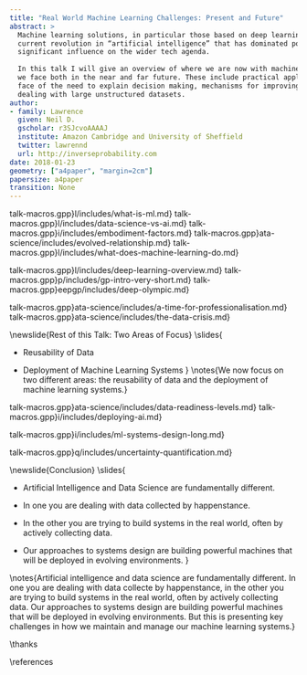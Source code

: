 ```yaml
---
title: "Real World Machine Learning Challenges: Present and Future"
abstract: >
  Machine learning solutions, in particular those based on deep learning methods, form an underpinning of the 
  current revolution in “artificial intelligence” that has dominated popular press headlines and is having a 
  significant influence on the wider tech agenda.
  
  In this talk I will give an overview of where we are now with machine learning solutions, and what challenges 
  we face both in the near and far future. These include practical application of existing algorithms in the 
  face of the need to explain decision making, mechanisms for improving the quality and availability of data, 
  dealing with large unstructured datasets.
author:
- family: Lawrence
  given: Neil D.
  gscholar: r3SJcvoAAAAJ
  institute: Amazon Cambridge and University of Sheffield
  twitter: lawrennd
  url: http://inverseprobability.com
date: 2018-01-23
geometry: ["a4paper", "margin=2cm"]
papersize: a4paper
transition: None
---
```



talk-macros.gpp}l/includes/what-is-ml.md}
talk-macros.gpp}l/includes/data-science-vs-ai.md}
talk-macros.gpp}i/includes/embodiment-factors.md}
talk-macros.gpp}ata-science/includes/evolved-relationship.md}
talk-macros.gpp}l/includes/what-does-machine-learning-do.md}

talk-macros.gpp}l/includes/deep-learning-overview.md}
talk-macros.gpp}p/includes/gp-intro-very-short.md}
talk-macros.gpp}eepgp/includes/deep-olympic.md}

talk-macros.gpp}ata-science/includes/a-time-for-professionalisation.md}
talk-macros.gpp}ata-science/includes/the-data-crisis.md}

\newslide{Rest of this Talk: Two Areas of Focus}
\slides{
* Reusability of Data

* Deployment of Machine Learning Systems
}
\notes{We now focus on two different areas: the reusability of data and the deployment of machine learning systems.}

talk-macros.gpp}ata-science/includes/data-readiness-levels.md}
talk-macros.gpp}i/includes/deploying-ai.md}

talk-macros.gpp}i/includes/ml-systems-design-long.md}

talk-macros.gpp}q/includes/uncertainty-quantification.md}


\newslide{Conclusion}
\slides{
* Artificial Intelligence and Data Science are fundamentally different.

* In one you are dealing with data collected by happenstance.

* In the other you are trying to build systems in the real world, often by actively collecting data.

* Our approaches to systems design are building powerful machines that
will be deployed in evolving environments.
}

\notes{Artificial intelligence and data science are fundamentally different. In one you are dealing with data collecte by happenstance, in the other you are trying to build systems in the real world, often by actively collecting data. Our approaches to systems design are building powerful machines that will be deployed in evolving environments. But this is presenting key challenges in how we maintain and manage our machine learning systems.}


\thanks

\references
